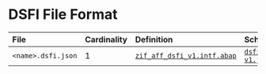 # DSFI File Format


File | Cardinality | Definition | Schema | Example
:--- | :---  | :--- | :--- | :---
`<name>.dsfi.json` | 1 | [`zif_aff_dsfi_v1.intf.abap`](./type/zif_aff_dsfi_v1.intf.abap) | [`dsfi-v1.json`](./dsfi-v1.json) | [`z_aff_example_dsfi.dsfi.json`](./examples/z_aff_example_dsfi.dsfi.json)
